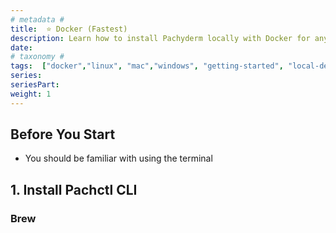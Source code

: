 ```yaml
---
# metadata # 
title:  ⭐ Docker (Fastest)
description: Learn how to install Pachyderm locally with Docker for any operating system.
date: 
# taxonomy #
tags:  ["docker","linux", "mac","windows", "getting-started", "local-deploy"]
series: 
seriesPart: 
weight: 1
---
```


## Before You Start

- You should be familiar with using the terminal

## 1. Install Pachctl CLI

### Brew
